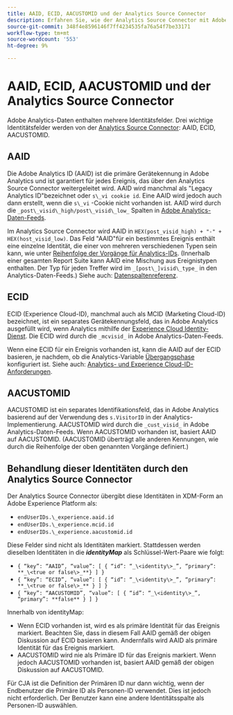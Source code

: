 ```yaml
---
title: AAID, ECID, AACUSTOMID und der Analytics Source Connector
description: Erfahren Sie, wie der Analytics Source Connector mit Adobe Analytics-Identitätsfeldern umgeht.
source-git-commit: 348f4e8596146f7ff4234535fa76a54f7be33171
workflow-type: tm+mt
source-wordcount: '553'
ht-degree: 9%

---
```



# AAID, ECID, AACUSTOMID und der Analytics Source Connector

Adobe Analytics-Daten enthalten mehrere Identitätsfelder. Drei wichtige Identitätsfelder werden von der [Analytics Source Connector](https://experienceleague.adobe.com/docs/experience-platform/sources/ui-tutorials/create/adobe-applications/analytics.html?lang=de): AAID, ECID, AACUSTOMID.

## AAID

Die Adobe Analytics ID (AAID) ist die primäre Gerätekennung in Adobe Analytics und ist garantiert für jedes Ereignis, das über den Analytics Source Connector weitergeleitet wird. AAID wird manchmal als &quot;Legacy Analytics ID&quot;bezeichnet oder `s\_vi cookie id`. Eine AAID wird jedoch auch dann erstellt, wenn die `s\_vi` -Cookie nicht vorhanden ist. AAID wird durch die `_post\_visid\_high/post\_visid\_low_` Spalten in [Adobe Analytics-Daten-Feeds](https://experienceleague.adobe.com/docs/analytics/export/analytics-data-feed/data-feed-contents/datafeeds-reference.html?lang=de#columns%2C-descriptions%2C-and-data-types).

Im Analytics Source Connector wird AAID in `HEX(post_visid_high) + "-" + HEX(host_visid_low)`. Das Feld &quot;AAID&quot;für ein bestimmtes Ereignis enthält eine einzelne Identität, die einer von mehreren verschiedenen Typen sein kann, wie unter [Reihenfolge der Vorgänge für Analytics-IDs](https://experienceleague.adobe.com/docs/id-service/using/reference/analytics-reference/analytics-order-of-operations.html?lang=en%5B%5D). (Innerhalb einer gesamten Report Suite kann AAID eine Mischung aus Ereignistypen enthalten. Der Typ für jeden Treffer wird im `_[post\_]visid\_type_` in den Analytics-Daten-Feeds.) Siehe auch: [Datenspaltenreferenz](https://experienceleague.adobe.com/docs/analytics/export/analytics-data-feed/data-feed-contents/datafeeds-reference.html?lang=de).

## ECID

ECID (Experience Cloud-ID), manchmal auch als MCID (Marketing Cloud-ID) bezeichnet, ist ein separates Gerätekennungsfeld, das in Adobe Analytics ausgefüllt wird, wenn Analytics mithilfe der [Experience Cloud Identity-Dienst](https://experienceleague.adobe.com/docs/id-service/using/implementation/setup-analytics.html?lang=de). Die ECID wird durch die `_mcvisid_` in Adobe Analytics-Daten-Feeds.

Wenn eine ECID für ein Ereignis vorhanden ist, kann die AAID auf der ECID basieren, je nachdem, ob die Analytics-Variable [Übergangsphase](https://experienceleague.adobe.com/docs/id-service/using/reference/analytics-reference/grace-period.html?lang=de) konfiguriert ist. Siehe auch: [Analytics- und Experience Cloud-ID-Anforderungen](https://experienceleague.adobe.com/docs/id-service/using/reference/analytics-reference/legacy-analytics.html?lang=en).

## AACUSTOMID

AACUSTOMID ist ein separates Identifikationsfeld, das in Adobe Analytics basierend auf der Verwendung des `s.VisitorID` in der Analytics-Implementierung. AACUSTOMID wird durch die `_cust_visid_` in Adobe Analytics-Daten-Feeds. Wenn AACUSTOMID vorhanden ist, basiert AAID auf AACUSTOMID. (AACUSTOMID überträgt alle anderen Kennungen, wie durch die Reihenfolge der oben genannten Vorgänge definiert.)

## Behandlung dieser Identitäten durch den Analytics Source Connector

Der Analytics Source Connector übergibt diese Identitäten in XDM-Form an Adobe Experience Platform als:

* `endUserIDs.\_experience.aaid.id`
* `endUserIDs.\_experience.mcid.id`
* `endUserIDs.\_experience.aacustomid.id`

Diese Felder sind nicht als Identitäten markiert. Stattdessen werden dieselben Identitäten in die **_identityMap_** als Schlüssel-Wert-Paare wie folgt:

* `{ “key”: “AAID”, “value”: [ { “id”: “_\<identity\>_”, “primary”: **_\<true or false\>_**} ] }`
* `{ “key”: “ECID”, “value”: [ { “id”: “_\<identity\>_”, “primary”: **_\<true or false\>_** } ] }`
* `{ “key”: “AACUSTOMID”, “value”: [ { “id”: “_\<identity\>_”, “primary”: **false** } ] }`

Innerhalb von identityMap:

* Wenn ECID vorhanden ist, wird es als primäre Identität für das Ereignis markiert. Beachten Sie, dass in diesem Fall AAID gemäß der obigen Diskussion auf ECID basieren kann.
Andernfalls wird AAID als primäre Identität für das Ereignis markiert.
* AACUSTOMID wird nie als Primäre ID für das Ereignis markiert. Wenn jedoch AACUSTOMID vorhanden ist, basiert AAID gemäß der obigen Diskussion auf AACUSTOMID.

Für CJA ist die Definition der Primären ID nur dann wichtig, wenn der Endbenutzer die Primäre ID als Personen-ID verwendet. Dies ist jedoch nicht erforderlich. Der Benutzer kann eine andere Identitätsspalte als Personen-ID auswählen.

